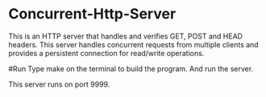 # Concurrent-Http-Server
This is an HTTP server that handles and verifies GET, POST and HEAD headers. This server handles concurrent requests from multiple clients and provides a persistent connection for read/write operations.

#Run
Type make on the terminal to build the program. And run the server.

This server runs on port 9999.
